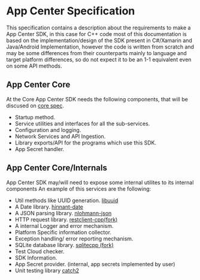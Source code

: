 # App Center Specification

This specification contains a description about the requirements to make a App Center SDK,
in this case for C++ code most of this documentation is based on the implementation/design
of the SDK present in C#/Xamarin and Java/Android Implementation, however the code is
written from scratch and may be some differences from their counterparts mainly to
language and target platform differences, so do not expect it to be an 1-1 equivalent even
on some API methods.

## App Center Core

At the Core App Center SDK needs the following components, that will be discused on [core spec](core/core.md).

- Startup method.
- Service utilities and interfaces for all the sub-services.
- Configuration and logging.
- Network Services and API Ingestion.
- Library exports/API for the programs which use this SDK.
- App Secret handler.

## App Center Core/Internals

App Center SDK may/will need to expose some internal utilites to its internal components
An example of this services are the following:

- Util methods like UUID generation. [libuuid](https://github.com/ninjaoflight/cpp-libuuid)
- A Date library. [hinnant-date](https://github.com/HowardHinnant/date)
- A JSON parsing library. [nlohmann-json](https://json.nlohmann.me/)
- HTTP request library. [restclient-cpp(fork)](https://github.com/ninjaoflight/restclient-cpp)
- A internal Logger and error mechanism.
- Platform Specific information collector.
- Exception handling/ error reporting mechanism.
- SQLite database library. [sqlitecpp (fork)](https://github.com/ninjaoflight/SQLiteCpp)
- Test Cloud checker.
- SDK Information.
- App Secret provider. (internal, app secrets implemented by user)
- Unit testing library [catch2](https://github.com/catchorg/Catch2)
